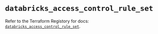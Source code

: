 # `databricks_access_control_rule_set`

Refer to the Terraform Registory for docs: [`databricks_access_control_rule_set`](https://registry.terraform.io/providers/databricks/databricks/1.30.0/docs/resources/access_control_rule_set).
